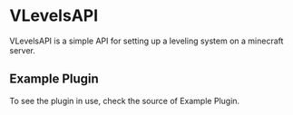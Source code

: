 # VLevelsAPI
VLevelsAPI is a simple API for setting up a leveling system on a minecraft server.

## Example Plugin
To see the plugin in use, check the source of Example Plugin.
